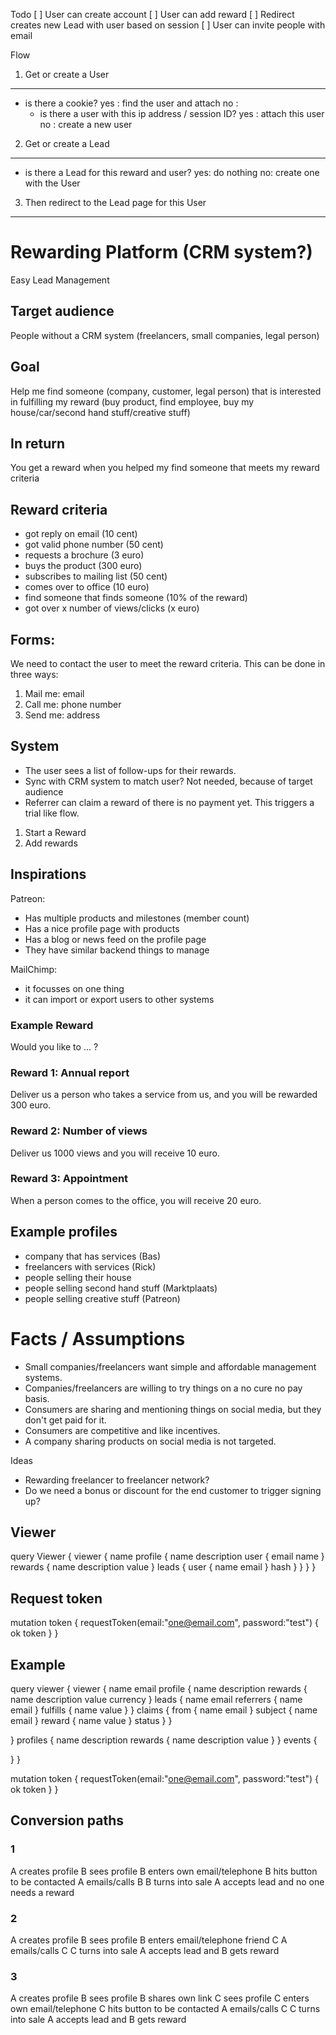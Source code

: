 

Todo
[ ] User can create account
[ ] User can add reward
[ ] Redirect creates new Lead with user based on session
[ ] User can invite people with email


Flow

1. Get or create a User
-----------------------

- is there a cookie?
  yes : find the user and attach
  no :
    - is there a user with this ip address / session ID?
      yes : attach this user
      no : create a new user

2. Get or create a Lead
-----------------------

- is there a Lead for this reward and user?
  yes: do nothing
  no: create one with the User

3. Then redirect to the Lead page for this User
-----------------------------------------------


Rewarding Platform (CRM system?)
================================

Easy Lead Management

## Target audience
People without a CRM system (freelancers, small companies, legal person)

## Goal
Help me find someone (company, customer, legal person) that is interested
in fulfilling my reward (buy product, find employee, buy my house/car/second hand stuff/creative stuff)

## In return
You get a reward when you helped my find someone that meets my reward criteria

## Reward criteria
- got reply on email (10 cent)
- got valid phone number (50 cent)
- requests a brochure (3 euro)
- buys the product (300 euro)
- subscribes to mailing list (50 cent)
- comes over to office (10 euro)
- find someone that finds someone (10% of the reward)
- got over x number of views/clicks (x euro)

## Forms:
We need to contact the user to meet the reward criteria.
This can be done in three ways:
1. Mail me: email
2. Call me: phone number
3. Send me: address

## System
- The user sees a list of follow-ups for their rewards.
- Sync with CRM system to match user? Not needed, because of target audience
- Referrer can claim a reward of there is no payment yet. This triggers a trial like flow.


1. Start a Reward
2. Add rewards

## Inspirations

Patreon:
- Has multiple products and milestones (member count)
- Has a nice profile page with products
- Has a blog or news feed on the profile page
- They have similar backend things to manage

MailChimp:
- it focusses on one thing
- it can import or export users to other systems


### Example Reward

Would you like to ... ?

### Reward 1: Annual report
Deliver us a person who takes a service from us, and you will be rewarded 300 euro.

### Reward 2: Number of views
Deliver us 1000 views and you will receive 10 euro.

### Reward 3: Appointment
When a person comes to the office, you will receive 20 euro.  



## Example profiles
- company that has services (Bas)
- freelancers with services (Rick)
- people selling their house
- people selling second hand stuff (Marktplaats)
- people selling creative stuff (Patreon)

# Facts / Assumptions
- Small companies/freelancers want simple and affordable management systems.
- Companies/freelancers are willing to try things on a no cure no pay basis.
- Consumers are sharing and mentioning things on social media, but they don't get paid for it.
- Consumers are competitive and like incentives.
- A company sharing products on social media is not targeted.

Ideas
- Rewarding freelancer to freelancer network?
- Do we need a bonus or discount for the end customer to trigger signing up?


## Viewer
query Viewer {
  viewer {
    name
    profile {
      name
      description
      user {
        email
        name
      }
      rewards {
        name
        description
        value
      }
      leads {
        user {
          name
          email
        }
        hash
      }
    }
  }
}

## Request token
mutation token {
  requestToken(email:"one@email.com", password:"test") {
    ok
    token
  }
}


## Example
query viewer {
  viewer {
    name
    email
    profile {
      name
      description
      rewards {
        name
        description
        value
        currency
      }
      leads {
        name
        email
        referrers {
          name
          email
        }
        fulfills {
          name
          value
        }
      }
      claims {
        from {
          name
          email
        }
        subject {
          name
          email
        }
        reward {
          name
          value
        }
        status
      }
    }

  }
  profiles {
    name
    description
    rewards {
      name
      description
      value
    }
  }
  events {

  }
}

mutation token {
  requestToken(email:"one@email.com", password:"test") {
    ok
    token
  }
}



## Conversion paths

### 1
A creates profile
B sees profile
B enters own email/telephone
B hits button to be contacted
A emails/calls B
B turns into sale
A accepts lead and no one needs a reward

### 2
A creates profile
B sees profile
B enters email/telephone friend C
A emails/calls C
C turns into sale
A accepts lead and B gets reward

### 3
A creates profile
B sees profile
B shares own link
C sees profile
C enters own email/telephone
C hits button to be contacted
A emails/calls C
C turns into sale
A accepts lead and B gets reward
